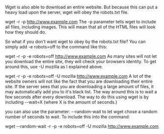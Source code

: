 Wget is also able to download an entire website. But because this can put a heavy load upon the server, wget will obey the robots.txt file.

 wget -r -p http://www.example.com
The -p parameter tells wget to include all files, including images. This will mean that all of the HTML files will look how they should do.

So what if you don't want wget to obey by the robots.txt file? You can simply add -e robots=off to the command like this:

 wget -r -p -e robots=off http://www.example.com
As many sites will not let you download the entire site, they will check your browsers identity. To get around this, use -U mozilla as I explained above.

 wget -r -p -e robots=off -U mozilla http://www.example.com
A lot of the website owners will not like the fact that you are downloading their entire site. If the server sees that you are downloading a large amount of files, it may automatically add you to it's black list. The way around this is to wait a few seconds after every download. The way to do this using wget is by including --wait=X (where X is the amount of seconds.)

you can also use the parameter: --random-wait to let wget chose a random number of seconds to wait. To include this into the command:

wget --random-wait -r -p -e robots=off -U mozilla http://www.example.com
